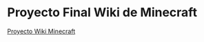# Proyecto Final Wiki de Minecraft
[Proyecto Wiki Minecraft](https://s1ipm.github.io/ProyectoWiki/)

